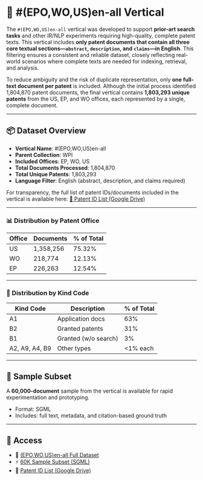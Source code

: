 # 📘 #(EPO,WO,US)en-all Vertical

The `#(EPO,WO,US)en-all` vertical was developed to support **prior-art search tasks** and other IR/NLP experiments requiring high-quality, complete patent texts. This vertical includes **only patent documents that contain all three core textual sections—`abstract`, `description`, and `claims`—in English**. This filtering ensures a consistent and reliable dataset, closely reflecting real-world scenarios where complete texts are needed for indexing, retrieval, and analysis.

To reduce ambiguity and the risk of duplicate representation, only **one full-text document per patent** is included. Although the initial process identified 1,804,870 patent documents, the final vertical contains **1,803,293 unique patents** from the US, EP, and WO offices, each represented by a single, complete document.

---

## 📦 Dataset Overview

- **Vertical Name**: #(EPO,WO,US)en-all
- **Parent Collection**: WPI
- **Included Offices**: EP, WO, US
- **Total Documents Processed**: 1,804,870
- **Total Unique Patents**: 1,803,293
- **Language Filter**: English (abstract, description, and claims required)

For transparency, the full list of patent IDs/documents included in the vertical is available here: [🔗 Patent ID List (Google Drive)](https://drive.google.com/file/d/17g6XzmTnXIStdTUhrZki8PpHwU93bh2s/view?usp=sharing)

---

### 📊 Distribution by Patent Office

| Office | Documents     | % of Total |
|--------|---------------|------------|
| US     | 1,358,256     | 75.32%     |
| WO     | 218,774       | 12.13%     |
| EP     | 226,263       | 12.54%     |

---

### 📄 Distribution by Kind Code

| Kind Code | Description         | % of Total |
|-----------|---------------------|------------|
| A1        | Application docs     | 63%        |
| B2        | Granted patents      | 31%        |
| B1        | Granted (w/o search) | 3%         |
| A2, A9, A4, B9 | Other types     | <1% each   |

---

## 🚀 Sample Subset

A **60,000-document** sample from the vertical is available for rapid experimentation and prototyping.
- Format: SGML
- Includes: full text, metadata, and citation-based ground truth
  
---

## 🔗 Access

- 📂 [(EPO,WO,US)en-all Full Dataset](https://github.com/cs1msa/WPIplus/tree/main/Collection%20Verticals%20(subsets)/%23(EPO%2CWO%2CUS)en-all%20-%20Created%20for%20Priot-Art%20Search%20Tasks)
- ⚡ [60K Sample Subset (SGML)](https://github.com/cs1msa/WPIplus/tree/main/Collection%20Verticals%20(subsets)/%23Sample(EPO,WO,US)en-all%20-%20Created%20for%20Priot-Art%20Search%20Tasks)
- 📄 [Patent ID List (Google Drive)](https://drive.google.com/file/d/17g6XzmTnXIStdTUhrZki8PpHwU93bh2s/view?usp=sharing)

